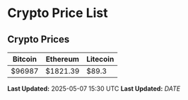 # Crypto Price List

## Crypto Prices
| Bitcoin | Ethereum | Litecoin |
| ------- | -------- | -------- |
| $96987 | $1821.39 | $89.3 |
**Last Updated:** 2025-05-07 15:30 UTC
**Last Updated:** $DATE$
